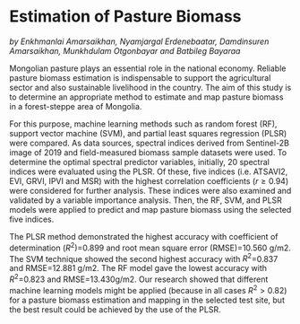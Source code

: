 # Estimation of Pasture Biomass
_by Enkhmanlai Amarsaikhan, Nyamjargal Erdenebaatar, Damdinsuren Amarsaikhan, Munkhdulam Otgonbayar and Batbileg Bayaraa_

Mongolian pasture plays an essential role in the national economy. Reliable pasture biomass estimation is indispensable to support the agricultural sector and also sustainable livelihood in the country. The aim of this study is to determine an appropriate method to estimate and map pasture biomass in a forest-steppe area of Mongolia. 

For this purpose, machine learning methods such as random forest (RF), support vector machine (SVM), and partial least squares regression (PLSR) were compared. As data sources, spectral indices derived from Sentinel-2B image of 2019 and field-measured biomass sample datasets were used. To determine the optimal spectral predictor variables, initially, 20 spectral indices were evaluated using the PLSR. Of these, five indices (i.e. ATSAVI2, EVI, GRVI, IPVI and MSR) with the highest correlation coefficients ($r\ge 0.94$) were considered for further analysis. These indices were also examined and validated by a variable importance analysis. Then, the RF, SVM, and PLSR models were applied to predict and map pasture biomass using the selected five indices. 

The PLSR method demonstrated the highest accuracy with coefficient of determination ($R^2$)=0.899 and root mean square error (RMSE)=10.560 g/m2. The SVM technique showed the second highest accuracy with $R^2$=0.837 and RMSE=12.881 g/m2. The RF model gave the lowest accuracy with $R^2$=0.823 and RMSE=13.430g/m2. Our research showed that different machine learning models might be applied (because in all cases $R^2>0.82$) for a pasture biomass estimation and mapping in the selected test site, but the best result could be achieved by the use of the PLSR.
